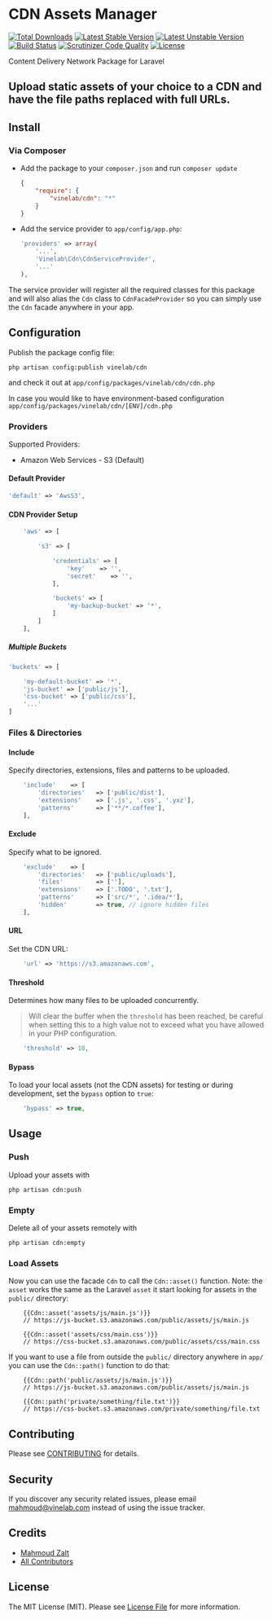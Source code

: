# CDN Assets Manager

[![Total Downloads](https://poser.pugx.org/vinelab/cdn/downloads)](https://packagist.org/packages/vinelab/cdn) 
[![Latest Stable Version](https://poser.pugx.org/vinelab/cdn/v/stable)](https://packagist.org/packages/vinelab/cdn) 
[![Latest Unstable Version](https://poser.pugx.org/vinelab/cdn/v/unstable)](https://packagist.org/packages/vinelab/cdn) 
[![Build Status](https://travis-ci.org/Vinelab/cdn.svg?branch=master)](https://travis-ci.org/Vinelab/cdn)
[![Scrutinizer Code Quality](https://scrutinizer-ci.com/g/Vinelab/cdn/badges/quality-score.png?b=master)](https://scrutinizer-ci.com/g/Vinelab/cdn/?branch=master)
[![License](https://poser.pugx.org/vinelab/cdn/license)](https://packagist.org/packages/vinelab/cdn)


Content Delivery Network Package for Laravel

Upload static assets of your choice to a CDN and have the file paths replaced with full URLs.
----------











## Install

### Via Composer

- Add the package to your `composer.json` and run `composer update`

    ```json
    {
        "require": {
            "vinelab/cdn": "*"
        }
    }
    ```

- Add the service provider to `app/config/app.php`:

    ```php
    'providers' => array(
        '...',
        'Vinelab\Cdn\CdnServiceProvider',
        '...'
    ),
    ```

The service provider will register all the required classes for this package and will also alias
the `Cdn` class to `CdnFacadeProvider` so you can simply use the `Cdn` facade anywhere in your app.

## Configuration

Publish the package config file:
```dos
php artisan config:publish vinelab/cdn
```
and check it out at `app/config/packages/vinelab/cdn/cdn.php`

In case you would like to have environment-based configuration `app/config/packages/vinelab/cdn/[ENV]/cdn.php`

### Providers

Supported Providers:

- Amazon Web Services - S3 (Default)

#### Default Provider
```php
'default' => 'AwsS3',
```

#### CDN Provider Setup

```php
    'aws' => [

        's3' => [

            'credentials' => [
                'key'    => '',
                'secret'    => '',
            ],

            'buckets' => [
                'my-backup-bucket' => '*',
            ]
        ]
    ],
```

##### Multiple Buckets

```php
'buckets' => [

    'my-default-bucket' => '*',
    'js-bucket' => ['public/js'],
    'css-bucket' => ['public/css'],
    '...'
]

```

### Files & Directories

#### Include

Specify directories, extensions, files and patterns to be uploaded.

```php
    'include'    => [
        'directories'   => ['public/dist'],
        'extensions'    => ['.js', '.css', '.yxz'],
        'patterns'      => ['**/*.coffee'],
    ],
```

#### Exclude

Specify what to be ignored.

```php
    'exclude'    => [
        'directories'   => ['public/uploads'],
        'files'         => [''],
        'extensions'    => ['.TODO', '.txt'],
        'patterns'      => ['src/*', '.idea/*'],
        'hidden'        => true, // ignore hidden files
    ],
```

#### URL

Set the CDN URL:

```php
    'url' => 'https://s3.amazonaws.com',
```

#### Threshold
Determines how many files to be uploaded concurrently.

> Will clear the buffer when the `threshold` has been reached, be careful when setting this to a high value
not to exceed what you have allowed in your PHP configuration.

```php
    'threshold' => 10,
```

#### Bypass

To load your local assets (not the CDN assets) for testing or during development, set the `bypass` option to `true`:

```php
    'bypass' => true,
```
## Usage

### Push

Upload your assets with
```dos
php artisan cdn:push
```
### Empty

Delete all of your assets remotely with
```dos
php artisan cdn:empty
```
### Load Assets

Now you can use the facade `Cdn` to call the `Cdn::asset()` function.
Note: the `asset` works the same as the Laravel `asset` it start looking for assets in the `public/` directory:

```blade
    {{Cdn::asset('assets/js/main.js')}}
    // https://js-bucket.s3.amazonaws.com/public/assets/js/main.js

    {{Cdn::asset('assets/css/main.css')}}
    // https://css-bucket.s3.amazonaws.com/public/assets/css/main.css
```

If you want to use a file from outside the `public/` directory anywhere in `app/` you can use the `Cdn::path()` function to do that:

```blade
    {{Cdn::path('public/assets/js/main.js')}}
    // https://js-bucket.s3.amazonaws.com/public/assets/js/main.js

    {{Cdn::path('private/something/file.txt')}}
    // https://css-bucket.s3.amazonaws.com/private/something/file.txt
```












## Contributing

Please see [CONTRIBUTING](https://github.com/Vinelab/cdn/blob/master/CONTRIBUTING.md) for details.

## Security

If you discover any security related issues, please email mahmoud@vinelab.com instead of using the issue tracker.

## Credits

- [Mahmoud Zalt](https://github.com/Mahmoudz)
- [All Contributors](../../contributors)


## License

The MIT License (MIT). Please see [License File](https://github.com/Vinelab/cdn/blob/master/LICENSE) for more information.



